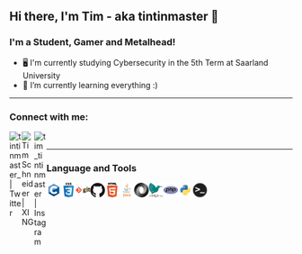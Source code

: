 ## Hi there, I'm Tim - aka tintinmaster 👋

### I'm a Student, Gamer and Metalhead!
- 🖥️ I'm currently studying Cybersecurity in the 5th Term at Saarland University
- 🌱 I’m currently learning everything :) 

---

### Connect with me:

[<img align="left" alt="tintinmaster_ | Twitter" width="22px" src="https://cdn.jsdelivr.net/npm/simple-icons@v3/icons/twitter.svg" />][twitter]
[<img align="left" alt="Tim Schneider | XING" width="22px" src="https://cdn.jsdelivr.net/npm/simple-icons@3.12.0/icons/xing.svg" />][xing]
[<img align="left" alt="tim_tintinmaster | Instagram" width="22px" src="https://cdn.jsdelivr.net/npm/simple-icons@v3/icons/instagram.svg" />][instagram]

<br />

---

### Language and Tools


<img align="left" alt="C" width="26px" src="https://raw.githubusercontent.com/github/explore/80688e429a7d4ef2fca1e82350fe8e3517d3494d/topics/c/c.png" />
<img align="left" alt="CSS" width="26px" src="https://raw.githubusercontent.com/github/explore/80688e429a7d4ef2fca1e82350fe8e3517d3494d/topics/css/css.png" />
<img align="left" alt="Git" width="26px" src="https://raw.githubusercontent.com/github/explore/80688e429a7d4ef2fca1e82350fe8e3517d3494d/topics/git/git.png" />
<img align="left" alt="GitHub" width="26px" src="https://raw.githubusercontent.com/github/explore/78df643247d429f6cc873026c0622819ad797942/topics/github/github.png" />
<img align="left" alt="HTML" width="26px" src="https://raw.githubusercontent.com/github/explore/80688e429a7d4ef2fca1e82350fe8e3517d3494d/topics/html/html.png" />
<img align="left" alt="Java" width="26px" src="https://raw.githubusercontent.com/github/explore/80688e429a7d4ef2fca1e82350fe8e3517d3494d/topics/java/java.png" />
<img align="left" alt="JSON" width="26px" src="https://raw.githubusercontent.com/github/explore/80688e429a7d4ef2fca1e82350fe8e3517d3494d/topics/json/json.png" />
<img align="left" alt="LaTeX" width="26px" src="https://raw.githubusercontent.com/github/explore/80688e429a7d4ef2fca1e82350fe8e3517d3494d/topics/latex/latex.png" />
<img align="left" alt="php" width="26px" src="https://raw.githubusercontent.com/github/explore/ccc16358ac4530c6a69b1b80c7223cd2744dea83/topics/php/php.png" />
<img align="left" alt="Python" width="26px" src="https://raw.githubusercontent.com/github/explore/80688e429a7d4ef2fca1e82350fe8e3517d3494d/topics/python/python.png" />
<img align="left" alt="Terminal" width="26px" src="https://raw.githubusercontent.com/github/explore/80688e429a7d4ef2fca1e82350fe8e3517d3494d/topics/terminal/terminal.png" />


<br />

<!--

---
<a href="https://github.com/anuraghazra/github-readme-stats">
  <img align="center" alt="tintinmasters GitHub Stats" src="https://github-readme-stats.vercel.app/api?username=tintinmaster&show_icons=true&hide_border=true&theme=dracula&count_private=true&hide_title=true" width=49.3%/>
</a>
<a href="https://github.com/anuraghazra/github-readme-stats">
  <img align="center" alt="tintinmasters Top Languages" src="https://github-readme-stats.vercel.app/api/top-langs/?username=tintinmaster&layout=compact&theme=dracula&hide_border=true&card_width=445" width=49.3%/>
</a>

<br />
-->


[twitter]: https://twitter.com/tintinmaster_
[instagram]: https://www.instagram.com/tim_tintinmaster/
[xing]: https://www.xing.com/profile/Tim_Schneider388/cv
